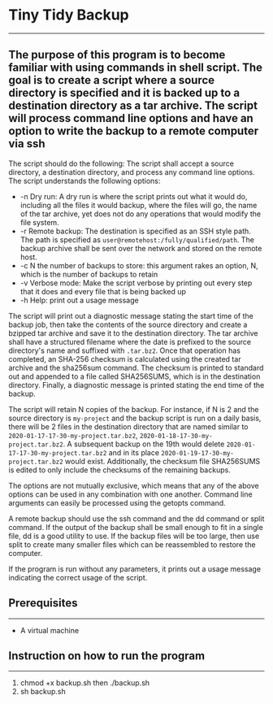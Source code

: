# Tiny Tidy Backup
---
The purpose of this program is to become familiar with using commands in shell
script. The goal is to create a script where a source directory is specified
and it is backed up to a destination directory as a tar archive. The script will
process command line options and have an option to write the backup to a remote
computer via ssh
---
The script should do the following:
The script shall accept a source directory, a destination directory, and
process any command line options.
The script understands the following options:
* -n Dry run: A dry run is where the script prints out what it would do, including
all the files it would backup, where the files will go, the name of the tar archive,
yet does not do any operations that would modify the file system.
* -r Remote backup: The destination is specified as an SSH style path. The path is
specified as ```user@remotehost:/fully/qualified/path```. The backup archive
shall be sent over the network and stored on the remote host.
* -c N the number of backups to store: this argument rakes an option, N, which is
the number of backups to retain
* -v Verbose mode: Make the script verbose by printing out every step that it does
and every file that is being backed up
* -h Help: print out a usage message

The script will print out a diagnostic message stating the start time of the backup
job, then take the contents of the source directory and create a bzipped tar
archive and save it to the destination directory. The tar archive shall have a
structured filename where the date is prefixed to the source directory's name
and suffixed with ```.tar.bz2```. Once that operation has completed, an SHA-256
checksum is calculated using the created tar archive and the sha256sum command.
The checksum is printed to standard out and appended to a file called SHA256SUMS,
which is in the destination directory. Finally, a diagnostic message is printed
stating the end time of the backup.

The script will retain N copies of the backup. For instance, if N is 2 and the source
directory is ```my-project``` and the backup script is run on a daily basis, there
will be 2 files in the destination directory that are named similar
to ```2020-01-17-17-30-my-project.tar.bz2```, ```2020-01-18-17-30-my-project.tar.bz2```.
A subsequent backup on the 19th would delete ```2020-01-17-17-30-my-project.tar.bz2```
and in its place ```2020-01-19-17-30-my-project.tar.bz2``` would exist.
Additionally, the checksum file SHA256SUMS is edited to only include the checksums
of the remaining backups.

The options are not mutually exclusive, which means that any of the above options
can be used in any combination with one another. Command line arguments can
easily be processed using the getopts command.

A remote backup should use the ssh command and the dd command or split command.
If the output of the backup shall be small enough to fit in a single file, dd is a good utility to use. If the backup files will be too large, then use split to create many smaller files which can be reassembled to restore the computer.

If the program is run without any parameters, it prints out a usage message indicating
the correct usage of the script.

## Prerequisites
---
* A virtual machine

## Instruction on how to run the program
---
1. chmod +x backup.sh then ./backup.sh
2. sh backup.sh
